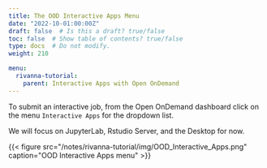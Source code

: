 ```yaml
---
title: The OOD Interactive Apps Menu
date: "2022-10-01:00:00Z"
draft: false  # Is this a draft? true/false
toc: false  # Show table of contents? true/false
type: docs  # Do not modify.
weight: 210

menu:
  rivanna-tutorial:
    parent: Interactive Apps with Open OnDemand
---
```


To submit an interactive job, from the Open OnDemand dashboard click on the menu `Interactive Apps` for the dropdown list.

We will focus on JupyterLab, Rstudio Server, and the Desktop for now.

{{< figure src="/notes/rivanna-tutorial/img/OOD_Interactive_Apps.png" caption="OOD Interactive Apps menu" >}}

